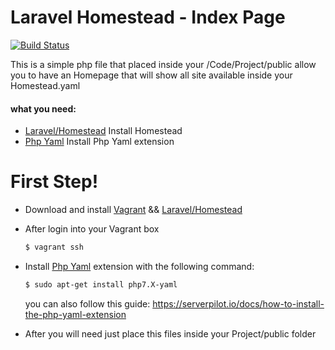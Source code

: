 # Laravel Homestead - Index Page

[![Build Status](https://travis-ci.org/joemccann/dillinger.svg?branch=master)](https://travis-ci.org/joemccann/dillinger)

This is a simple php file that placed inside your /Code/Project/public allow you to have an Homepage that will show all site available inside your Homestead.yaml


#### what you need:

* [Laravel/Homestead] Install Homestead 
* [Php Yaml] Install Php Yaml extension

# First Step!

- Download and install [Vagrant] && [Laravel/Homestead]
- After login into your Vagrant box
    ```sh
    $ vagrant ssh
    ```
- Install [Php Yaml] extension with the following command:
    ```sh
    $ sudo apt-get install php7.X-yaml
    ```
    you can also follow this guide: https://serverpilot.io/docs/how-to-install-the-php-yaml-extension
    
- After you will need just place this files inside your Project/public folder



   [Laravel/Homestead]: <https://github.com/laravel/homestead>
   [Php Yaml]: <http://php.net/manual/en/book.yaml.php>
   [Vagrant]: <https://www.vagrantup.com/downloads.html>
